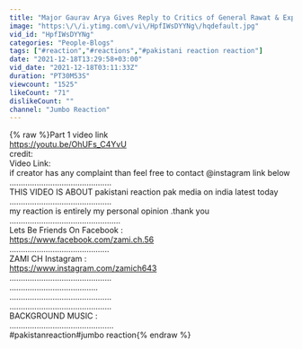 ```yaml
---
title: "Major Gaurav Arya Gives Reply to Critics of General Rawat & Exposes Pak Army part2|PAKISTAN REACTION"
image: "https:\/\/i.ytimg.com\/vi\/HpfIWsDYYNg\/hqdefault.jpg"
vid_id: "HpfIWsDYYNg"
categories: "People-Blogs"
tags: ["#reaction","#reactions","#pakistani reaction reaction"]
date: "2021-12-18T13:29:58+03:00"
vid_date: "2021-12-18T03:11:33Z"
duration: "PT30M53S"
viewcount: "1525"
likeCount: "71"
dislikeCount: ""
channel: "Jumbo Reaction"
---
```

{% raw %}Part 1 video link<br /><a rel="nofollow" target="blank" href="https://youtu.be/OhUFs_C4YvU">https://youtu.be/OhUFs_C4YvU</a><br />credit:<br />Video Link:<br />if creator has any  complaint than feel free to contact @instagram link below<br />.............................................<br />THIS VIDEO IS ABOUT   pakistani reaction pak media on india latest today<br />.............................................<br />my reaction is entirely my personal opinion .thank you<br />.................................................<br />Lets Be Friends On Facebook : <br /><a rel="nofollow" target="blank" href="https://www.facebook.com/zami.ch.56">https://www.facebook.com/zami.ch.56</a><br />............................................<br />ZAMI CH Instagram : <br /><a rel="nofollow" target="blank" href="https://www.instagram.com/zamich643">https://www.instagram.com/zamich643</a><br />.............................................<br />.......................................<br />.............................................<br />.............................................<br />BACKGROUND MUSIC :<br />..............................................<br />#pakistanreaction#jumbo reaction{% endraw %}
